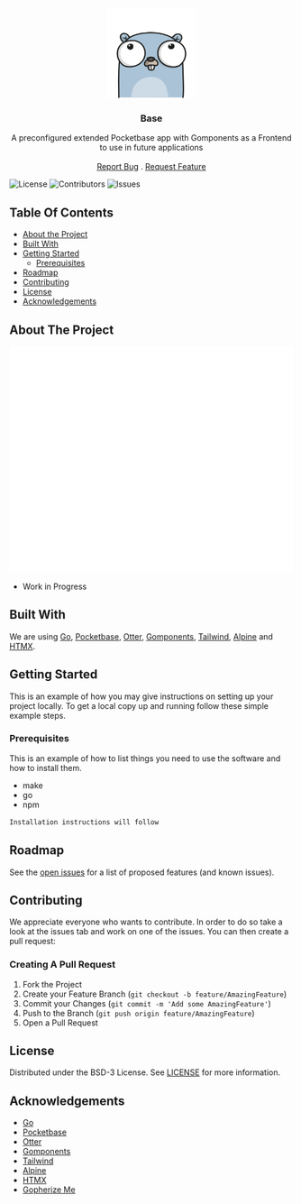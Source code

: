 <br/>
<p align="center">
  <a href="https://github.com/yzaimoglu/base">
    <img src=".github/images/logo.png" alt="Logo" width="160" height="160">
  </a>

  <h3 align="center">Base</h3>

  <p align="center">
    A preconfigured extended Pocketbase app with Gomponents as a Frontend to use in future applications
    <br/>
    <br/>
    <a href="https://github.com/yzaimoglu/base/issues">Report Bug</a>
    .
    <a href="https://github.com/yzaimoglu/base/issues">Request Feature</a>
  </p>
</p>

![License](https://img.shields.io/github/license/yzaimoglu/base) ![Contributors](https://img.shields.io/github/contributors/yzaimoglu/base?color=dark-green) ![Issues](https://img.shields.io/github/issues/yzaimoglu/base)

## Table Of Contents

* [About the Project](#about-the-project)
* [Built With](#built-with)
* [Getting Started](#getting-started)
  * [Prerequisites](#prerequisites)
* [Roadmap](#roadmap)
* [Contributing](#contributing)
* [License](#license)
* [Acknowledgements](#acknowledgements)

## About The Project

<img src=".github/images/screenshot.png" alt="Screenshot" width="600" height="400">

* Work in Progress

## Built With

We are using [Go](https://go.dev), [Pocketbase](https://pocketbase.io), [Otter](https://github.com/maypok86/otter), [Gomponents](https://www.gomponents.com/), [Tailwind](https://tailwindcss.com/), [Alpine](https://alpinejs.dev/) and [HTMX](https://htmx.org/).

## Getting Started

This is an example of how you may give instructions on setting up your project locally.
To get a local copy up and running follow these simple example steps.

### Prerequisites

This is an example of how to list things you need to use the software and how to install them.

* make
* go 
* npm

```sh
Installation instructions will follow
```

## Roadmap

See the [open issues](https://github.com/yzaimoglu/base/issues) for a list of proposed features (and known issues).

## Contributing

We appreciate everyone who wants to contribute. In order to do so take a look at the issues tab and work on one of the issues. You can then create a pull request:

### Creating A Pull Request

1. Fork the Project
2. Create your Feature Branch (`git checkout -b feature/AmazingFeature`)
3. Commit your Changes (`git commit -m 'Add some AmazingFeature'`)
4. Push to the Branch (`git push origin feature/AmazingFeature`)
5. Open a Pull Request

## License

Distributed under the BSD-3 License. See [LICENSE](https://github.com/yzaimoglu/base/blob/master/LICENSE) for more information.

## Acknowledgements

* [Go](https://go.dev)
* [Pocketbase](https://pocketbase.io)
* [Otter](https://github.com/maypok86/otter)
* [Gomponents](https://www.gomponents.com/)
* [Tailwind](https://tailwindcss.com/)
* [Alpine](https://alpinejs.dev/)
* [HTMX](https://htmx.org/)
* [Gopherize Me](https://gopherize.me/)
